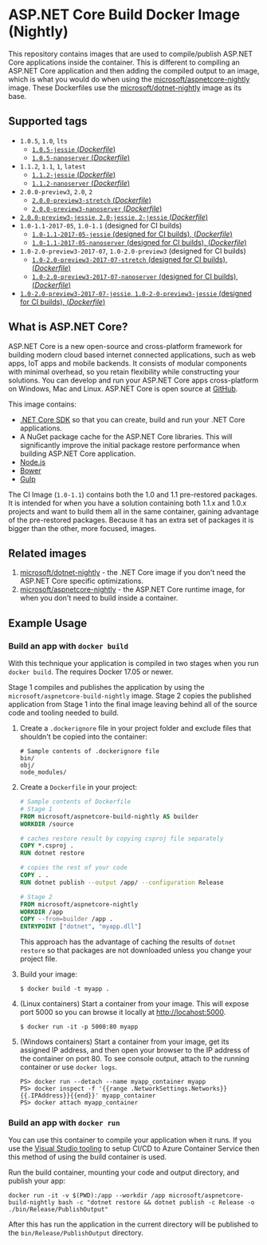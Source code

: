 
ASP.NET Core Build Docker Image (Nightly)
=========================================

This repository contains images that are used to compile/publish ASP.NET Core applications inside the container. This is different to compiling an ASP.NET Core application and then adding the compiled output to an image, which is what you would do when using the [microsoft/aspnetcore-nightly](https://hub.docker.com/r/microsoft/aspnetcore-nightly/) image. These Dockerfiles use the [microsoft/dotnet-nightly](https://hub.docker.com/r/microsoft/dotnet-nightly/) image as its base.

## Supported tags

- `1.0.5`, `1.0`, `lts`
    - [`1.0.5-jessie` (*Dockerfile*)](https://github.com/aspnet/aspnet-docker/blob/dev/1.0/jessie/sdk/Dockerfile)
    - [`1.0.5-nanoserver` (*Dockerfile*)](https://github.com/aspnet/aspnet-docker/blob/dev/1.0/nanoserver/sdk/Dockerfile)
- `1.1.2`, `1.1`, `1`, `latest`
    - [`1.1.2-jessie` (*Dockerfile*)](https://github.com/aspnet/aspnet-docker/blob/dev/1.1/jessie/sdk/Dockerfile)
    - [`1.1.2-nanoserver` (*Dockerfile*)](https://github.com/aspnet/aspnet-docker/blob/dev/1.1/nanoserver/sdk/Dockerfile)
- `2.0.0-preview3`, `2.0`, `2`
    - [`2.0.0-preview3-stretch` (*Dockerfile*)](https://github.com/aspnet/aspnet-docker/blob/dev/2.0/stretch/sdk/Dockerfile)
    - [`2.0.0-preview3-nanoserver` (*Dockerfile*)](https://github.com/aspnet/aspnet-docker/blob/dev/2.0/nanoserver/sdk/Dockerfile)
- [`2.0.0-preview3-jessie`, `2.0-jessie`, `2-jessie` (*Dockerfile*)](https://github.com/aspnet/aspnet-docker/blob/dev/2.0/jessie/sdk/Dockerfile)
- `1.0-1.1-2017-05`, `1.0-1.1` (designed for CI builds)
    - [`1.0-1.1-2017-05-jessie` (designed for CI builds), (*Dockerfile*)](https://github.com/aspnet/aspnet-docker/blob/dev/1.1/jessie/kitchensink/Dockerfile)
    - [`1.0-1.1-2017-05-nanoserver` (designed for CI builds), (*Dockerfile*)](https://github.com/aspnet/aspnet-docker/blob/dev/1.1/nanoserver/kitchensink/Dockerfile)
- `1.0-2.0-preview3-2017-07`, `1.0-2.0-preview3` (designed for CI builds)
    - [`1.0-2.0-preview3-2017-07-stretch` (designed for CI builds), (*Dockerfile*)](https://github.com/aspnet/aspnet-docker/blob/dev/2.0/stretch/kitchensink/Dockerfile)
    - [`1.0-2.0-preview3-2017-07-nanoserver` (designed for CI builds), (*Dockerfile*)](https://github.com/aspnet/aspnet-docker/blob/dev/2.0/nanoserver/kitchensink/Dockerfile)
- [`1.0-2.0-preview3-2017-07-jessie`, `1.0-2-0-preview3-jessie` (designed for CI builds), (*Dockerfile*)](https://github.com/aspnet/aspnet-docker/blob/dev/2.0/jessie/kitchensink/Dockerfile)

## What is ASP.NET Core?

ASP.NET Core is a new open-source and cross-platform framework for building modern cloud based internet connected applications, such as web apps, IoT apps and mobile backends. It consists of modular components with minimal overhead, so you retain flexibility while constructing your solutions. You can develop and run your ASP.NET Core apps cross-platform on Windows, Mac and Linux. ASP.NET Core is open source at [GitHub](https://github.com/aspnet).

This image contains:

- [.NET Core SDK](https://github.com/dotnet/cli) so that you can create, build and run your .NET Core applications.
- A NuGet package cache for the ASP.NET Core libraries.  This will significantly improve the initial package restore performance when building ASP.NET Core application.
- [Node.js](https://nodejs.org)
- [Bower](https://bower.io/)
- [Gulp](http://gulpjs.com/)

The CI Image (`1.0-1.1`) contains both the 1.0 and 1.1 pre-restored packages. It is intended for when you have a solution containing both 1.1.x and 1.0.x projects and want to build them all in the same container, gaining advantage of the pre-restored packages. Because it has an extra set of packages it is bigger than the other, more focused, images.

## Related images

1. [microsoft/dotnet-nightly](https://hub.docker.com/r/microsoft/dotnet-nightly/) - the .NET Core image if you don't need the ASP.NET Core specific optimizations.
2. [microsoft/aspnetcore-nightly](https://hub.docker.com/r/microsoft/aspnetcore-nightly/) - the ASP.NET Core runtime image, for when you don't need to build inside a container.

## Example Usage

### Build an app with `docker build`

With this technique your application is compiled in two stages when you run `docker build`. The requires Docker 17.05 or newer.

Stage 1 compiles and publishes the application by using the `microsoft/aspnetcore-build-nightly` image. Stage 2 copies the published application
from Stage 1 into the final image leaving behind all of the source code and tooling needed to build.

1. Create a `.dockerignore` file in your project folder and exclude files that shouldn't be copied into the container:

    ```
    # Sample contents of .dockerignore file
    bin/
    obj/
    node_modules/
    ```

1. Create a `Dockerfile` in your project:

    ```Dockerfile
    # Sample contents of Dockerfile
    # Stage 1
    FROM microsoft/aspnetcore-build-nightly AS builder
    WORKDIR /source

    # caches restore result by copying csproj file separately
    COPY *.csproj .
    RUN dotnet restore

    # copies the rest of your code
    COPY . .
    RUN dotnet publish --output /app/ --configuration Release

    # Stage 2
    FROM microsoft/aspnetcore-nightly
    WORKDIR /app
    COPY --from=builder /app .
    ENTRYPOINT ["dotnet", "myapp.dll"]
    ```

    This approach has the advantage of caching the results of `dotnet restore` so that packages are not downloaded unless you change your
    project file.

1. Build your image:

    ```
    $ docker build -t myapp .
    ```

1. (Linux containers) Start a container from your image. This will expose port 5000 so you can browse it locally at <http://locahost:5000>.

    ```
    $ docker run -it -p 5000:80 myapp
    ```

1. (Windows containers) Start a container from your image, get its assigned IP address, and then open your browser to the IP address
    of the container on port 80. To see console output, attach to the running container or use `docker logs`.

    ```
    PS> docker run --detach --name myapp_container myapp
    PS> docker inspect -f '{{range .NetworkSettings.Networks}}{{.IPAddress}}{{end}}' myapp_container
    PS> docker attach myapp_container
    ```

### Build an app with `docker run`

You can use this container to compile your application when it runs. If you use the [Visual Studio tooling](https://blogs.msdn.microsoft.com/webdev/2016/11/16/new-docker-tools-for-visual-studio/) to setup CI/CD to Azure Container Service then this method of using the build container is used.

Run the build container, mounting your code and output directory, and publish your app:

```
docker run -it -v $(PWD):/app --workdir /app microsoft/aspnetcore-build-nightly bash -c "dotnet restore && dotnet publish -c Release -o ./bin/Release/PublishOutput"
```

After this has run the application in the current directory will be published to the `bin/Release/PublishOutput` directory.

